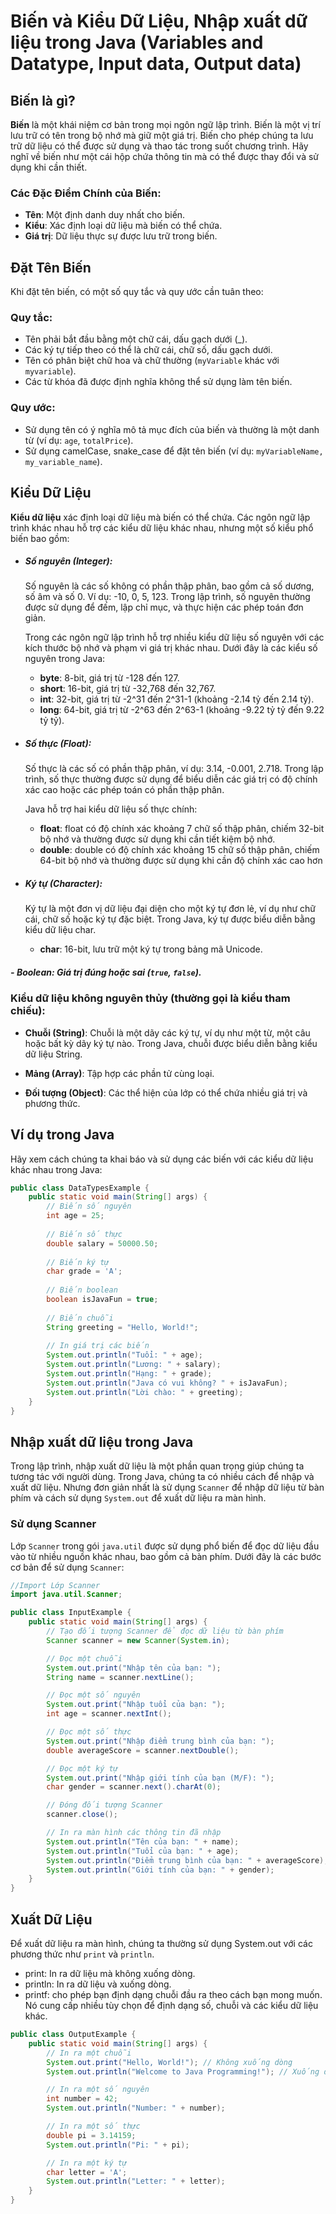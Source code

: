 # Biến và Kiểu Dữ Liệu, Nhập xuất dữ liệu trong Java (Variables and Datatype, Input data, Output data)

## Biến là gì?
**Biến** là một khái niệm cơ bản trong mọi ngôn ngữ lập trình. Biến là một vị trí lưu trữ có tên trong bộ nhớ mà giữ một giá trị. Biến cho phép chúng ta lưu trữ dữ liệu có thể được sử dụng và thao tác trong suốt chương trình. Hãy nghĩ về biến như một cái hộp chứa thông tin mà có thể được thay đổi và sử dụng khi cần thiết.

### Các Đặc Điểm Chính của Biến:

- **Tên**: Một định danh duy nhất cho biến.
- **Kiểu**: Xác định loại dữ liệu mà biến có thể chứa.
- **Giá trị**: Dữ liệu thực sự được lưu trữ trong biến.

## Đặt Tên Biến

Khi đặt tên biến, có một số quy tắc và quy ước cần tuân theo:

### Quy tắc:

- Tên phải bắt đầu bằng một chữ cái, dấu gạch dưới (_).
- Các ký tự tiếp theo có thể là chữ cái, chữ số, dấu gạch dưới.
- Tên có phân biệt chữ hoa và chữ thường (`myVariable` khác với `myvariable`).
- Các từ khóa đã được định nghĩa không thể sử dụng làm tên biến.

### Quy ước:

- Sử dụng tên có ý nghĩa mô tả mục đích của biến và thường là một danh từ (ví dụ: `age`, `totalPrice`).
- Sử dụng camelCase, snake_case để đặt tên biến (ví dụ: `myVariableName, my_variable_name`).

## Kiểu Dữ Liệu

**Kiểu dữ liệu** xác định loại dữ liệu mà biến có thể chứa. Các ngôn ngữ lập trình khác nhau hỗ trợ các kiểu dữ liệu khác nhau, nhưng một số kiểu phổ biến bao gồm:

- ##### **Số nguyên (Integer)**:

    Số nguyên là các số không có phần thập phân, bao gồm cả số dương, số âm và số 0. Ví dụ: -10, 0, 5, 123. Trong lập trình, số nguyên thường được sử dụng để đếm, lập chỉ mục, và thực hiện các phép toán đơn giản.

  Trong các ngôn ngữ lập trình hỗ trợ nhiều kiểu dữ liệu số nguyên với các kích thước bộ nhớ và phạm vi giá trị khác nhau. Dưới đây là các kiểu số nguyên trong Java:

  - **byte**: 8-bit, giá trị từ -128 đến 127.
  - **short**: 16-bit, giá trị từ -32,768 đến 32,767.
  - **int**: 32-bit, giá trị từ -2^31 đến 2^31-1 (khoảng -2.14 tỷ đến 2.14 tỷ).
  - **long**: 64-bit, giá trị từ -2^63 đến 2^63-1 (khoảng -9.22 tỷ tỷ đến 9.22 tỷ tỷ).

- #####  **Số thực (Float)**:
    Số thực là các số có phần thập phân, ví dụ: 3.14, -0.001, 2.718. Trong lập trình, số thực thường được sử dụng để biểu diễn các giá trị có độ chính xác cao hoặc các phép toán có phần thập phân.

  Java hỗ trợ hai kiểu dữ liệu số thực chính:

    - **float**:  float có độ chính xác khoảng 7 chữ số thập phân, chiếm 32-bit bộ nhớ và thường được sử dụng khi cần tiết kiệm bộ nhớ.
    - **double**: double có độ chính xác khoảng 15 chữ số thập phân, chiếm 64-bit bộ nhớ và thường được sử dụng khi cần độ chính xác cao hơn

- ##### **Ký tự (Character)**:
    Ký tự là một đơn vị dữ liệu đại diện cho một ký tự đơn lẻ, ví dụ như chữ cái, chữ số hoặc ký tự đặc biệt. Trong Java, ký tự được biểu diễn bằng kiểu dữ liệu char.
    - **char**: 16-bit, lưu trữ một ký tự trong bảng mã Unicode.


##### - **Boolean**: Giá trị đúng hoặc sai (`true`, `false`).

### Kiểu dữ liệu không nguyên thủy (thường gọi là kiểu tham chiếu):

- **Chuỗi (String)**:
  Chuỗi là một dãy các ký tự, ví dụ như một từ, một câu hoặc bất kỳ dãy ký tự nào. Trong Java, chuỗi được biểu diễn bằng kiểu dữ liệu String.
    
- **Mảng (Array)**: Tập hợp các phần tử cùng loại.
- **Đối tượng (Object)**: Các thể hiện của lớp có thể chứa nhiều giá trị và phương thức.

## Ví dụ trong Java

Hãy xem cách chúng ta khai báo và sử dụng các biến với các kiểu dữ liệu khác nhau trong Java:

```java
public class DataTypesExample {
    public static void main(String[] args) {
        // Biến số nguyên
        int age = 25;
        
        // Biến số thực
        double salary = 50000.50;
        
        // Biến ký tự
        char grade = 'A';
        
        // Biến boolean
        boolean isJavaFun = true;
        
        // Biến chuỗi
        String greeting = "Hello, World!";
        
        // In giá trị các biến
        System.out.println("Tuổi: " + age);
        System.out.println("Lương: " + salary);
        System.out.println("Hạng: " + grade);
        System.out.println("Java có vui không? " + isJavaFun);
        System.out.println("Lời chào: " + greeting);
    }
}
```

## Nhập xuất dữ liệu trong Java
Trong lập trình, nhập xuất dữ liệu là một phần quan trọng giúp chúng ta tương tác với người dùng. Trong Java, chúng ta có nhiều cách để nhập và xuất dữ liệu. Nhưng đơn giản nhất là sử dụng `Scanner` để nhập dữ liệu từ bàn phím và cách sử dụng `System.out` để xuất dữ liệu ra màn hình.

### Sử dụng Scanner
Lớp `Scanner` trong gói `java.util` được sử dụng phổ biến để đọc dữ liệu đầu vào từ nhiều nguồn khác nhau, bao gồm cả bàn phím. Dưới đây là các bước cơ bản để sử dụng `Scanner`:

```java
//Import Lớp Scanner
import java.util.Scanner;

public class InputExample {
    public static void main(String[] args) {
        // Tạo đối tượng Scanner để đọc dữ liệu từ bàn phím
        Scanner scanner = new Scanner(System.in);

        // Đọc một chuỗi
        System.out.print("Nhập tên của bạn: ");
        String name = scanner.nextLine();

        // Đọc một số nguyên
        System.out.print("Nhập tuổi của bạn: ");
        int age = scanner.nextInt();

        // Đọc một số thực
        System.out.print("Nhập điểm trung bình của bạn: ");
        double averageScore = scanner.nextDouble();

        // Đọc một ký tự
        System.out.print("Nhập giới tính của bạn (M/F): ");
        char gender = scanner.next().charAt(0);

        // Đóng đối tượng Scanner
        scanner.close();

        // In ra màn hình các thông tin đã nhập
        System.out.println("Tên của bạn: " + name);
        System.out.println("Tuổi của bạn: " + age);
        System.out.println("Điểm trung bình của bạn: " + averageScore);
        System.out.println("Giới tính của bạn: " + gender);
    }
}

```

## Xuất Dữ Liệu

Để xuất dữ liệu ra màn hình, chúng ta thường sử dụng System.out với các phương thức như `print` và `println`.
* print: In ra dữ liệu mà không xuống dòng.
* println: In ra dữ liệu và xuống dòng.
* printf: cho phép bạn định dạng chuỗi đầu ra theo cách bạn mong muốn. Nó cung cấp nhiều tùy chọn để định dạng số, chuỗi và các kiểu dữ liệu khác.
```java
public class OutputExample {
    public static void main(String[] args) {
        // In ra một chuỗi
        System.out.print("Hello, World!"); // Không xuống dòng
        System.out.println("Welcome to Java Programming!"); // Xuống dòng

        // In ra một số nguyên
        int number = 42;
        System.out.println("Number: " + number);

        // In ra một số thực
        double pi = 3.14159;
        System.out.println("Pi: " + pi);

        // In ra một ký tự
        char letter = 'A';
        System.out.println("Letter: " + letter);
    }
}
```